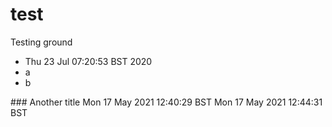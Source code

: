 # test
Testing ground

- Thu 23 Jul 07:20:53 BST 2020
- a
- b

### Another title
Mon 17 May 2021 12:40:29 BST
Mon 17 May 2021 12:44:31 BST
